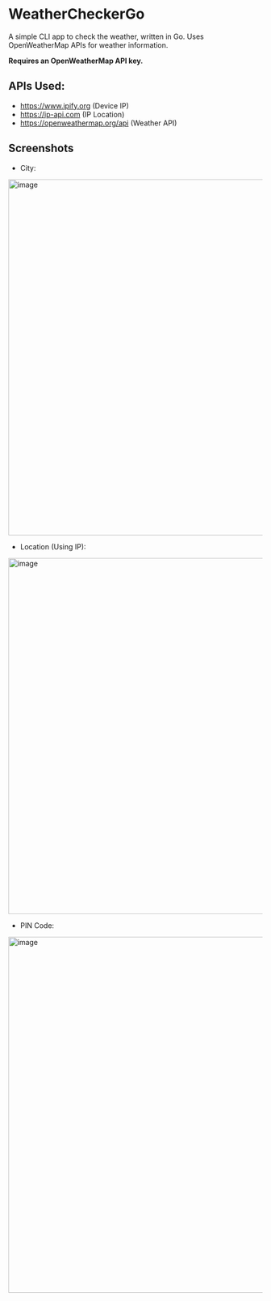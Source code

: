 # WeatherCheckerGo
A simple CLI app to check the weather, written in Go. Uses OpenWeatherMap APIs for weather information.    

**Requires an OpenWeatherMap API key.**    

## APIs Used:
- https://www.ipify.org (Device IP)
- https://ip-api.com (IP Location)
- https://openweathermap.org/api (Weather API)


## Screenshots

- City:
<img width="704" alt="image" src="https://user-images.githubusercontent.com/22570553/152245056-b92f5081-cc2a-41e9-be8a-a870f3d8c770.png">

- Location (Using IP):
<img width="704" alt="image" src="https://user-images.githubusercontent.com/22570553/152245171-fbc6274e-2b33-40b3-92c0-1782d9c47237.png">

- PIN Code:
<img width="704" alt="image" src="https://user-images.githubusercontent.com/22570553/152245234-4fa5e62c-8757-4cea-8bb2-97a034e34253.png">

